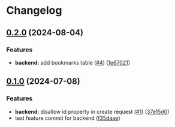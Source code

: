 # Changelog

## [0.2.0](https://github.com/ungnome/remembit/compare/backend-pocketbase-v0.1.0...backend-pocketbase-v0.2.0) (2024-08-04)


### Features

* **backend:** add bookmarks table ([#4](https://github.com/ungnome/remembit/issues/4)) ([1e67021](https://github.com/ungnome/remembit/commit/1e670215d22f6a234ad6860dbf06c67ff1616a9e))

## [0.1.0](https://github.com/ungnome/remembit/compare/backend-pocketbase-v0.0.1...backend-pocketbase-v0.1.0) (2024-07-08)


### Features

* **backend:** disallow id property in create request ([#1](https://github.com/ungnome/remembit/issues/1)) ([37e15d0](https://github.com/ungnome/remembit/commit/37e15d0280b8de675f81281c7dd45ae7d41c394b))
* test feature commit for backend ([f35daae](https://github.com/ungnome/remembit/commit/f35daae7d403f5e6f9e3f10a650f38e51085a2e6))
